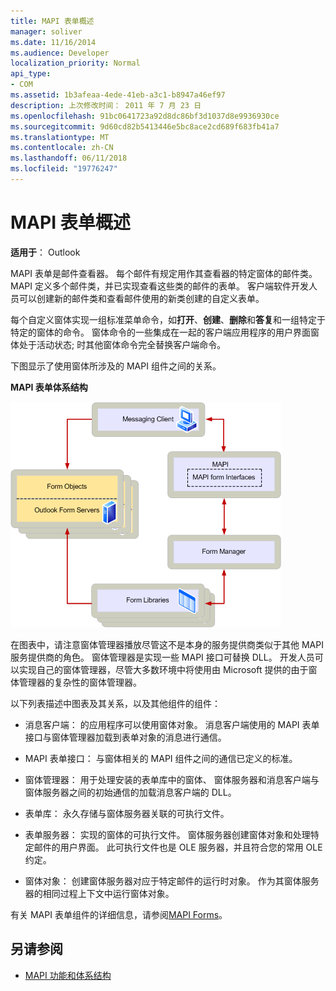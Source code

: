 ```yaml
---
title: MAPI 表单概述
manager: soliver
ms.date: 11/16/2014
ms.audience: Developer
localization_priority: Normal
api_type:
- COM
ms.assetid: 1b3afeaa-4ede-41eb-a3c1-b8947a46ef97
description: 上次修改时间： 2011 年 7 月 23 日
ms.openlocfilehash: 91bc0641723a92d8dc86bf3d1037d8e9936930ce
ms.sourcegitcommit: 9d60cd82b5413446e5bc8ace2cd689f683fb41a7
ms.translationtype: MT
ms.contentlocale: zh-CN
ms.lasthandoff: 06/11/2018
ms.locfileid: "19776247"
---
```

# <a name="mapi-forms-overview"></a>MAPI 表单概述
  
**适用于**： Outlook 
  
MAPI 表单是邮件查看器。 每个邮件有规定用作其查看器的特定窗体的邮件类。 MAPI 定义多个邮件类，并已实现查看这些类的邮件的表单。 客户端软件开发人员可以创建新的邮件类和查看邮件使用的新类创建的自定义表单。
  
每个自定义窗体实现一组标准菜单命令，如**打开**、**创建**、**删除**和**答复**和一组特定于特定的窗体的命令。 窗体命令的一些集成在一起的客户端应用程序的用户界面窗体处于活动状态; 时其他窗体命令完全替换客户端命令。 
  
下图显示了使用窗体所涉及的 MAPI 组件之间的关系。 
  
**MAPI 表单体系结构**
  
![MAPI 表单体系结构](media/forms01.gif "MAPI 表单体系结构")
  
在图表中，请注意窗体管理器播放尽管这不是本身的服务提供商类似于其他 MAPI 服务提供商的角色。 窗体管理器是实现一些 MAPI 接口可替换 DLL。 开发人员可以实现自己的窗体管理器，尽管大多数环境中将使用由 Microsoft 提供的由于窗体管理器的复杂性的窗体管理器。
  
以下列表描述中图表及其关系，以及其他组件的组件：
  
- 消息客户端： 的应用程序可以使用窗体对象。 消息客户端使用的 MAPI 表单接口与窗体管理器加载到表单对象的消息进行通信。
    
- MAPI 表单接口： 与窗体相关的 MAPI 组件之间的通信已定义的标准。
    
- 窗体管理器： 用于处理安装的表单库中的窗体、 窗体服务器和消息客户端与窗体服务器之间的初始通信的加载消息客户端的 DLL。
    
- 表单库： 永久存储与窗体服务器关联的可执行文件。
    
- 表单服务器： 实现的窗体的可执行文件。 窗体服务器创建窗体对象和处理特定邮件的用户界面。 此可执行文件也是 OLE 服务器，并且符合您的常用 OLE 约定。
    
- 窗体对象： 创建窗体服务器对应于特定邮件的运行时对象。 作为其窗体服务器的相同过程上下文中运行窗体对象。
    
有关 MAPI 表单组件的详细信息，请参阅[MAPI Forms](mapi-forms.md)。
  
## <a name="see-also"></a>另请参阅

- [MAPI 功能和体系结构](mapi-features-and-architecture.md)


